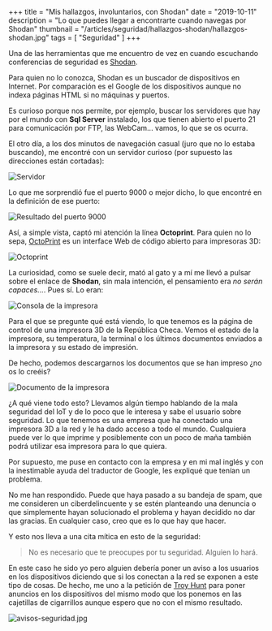 +++
title = "Mis hallazgos, involuntarios, con Shodan"
date = "2019-10-11"
description = "Lo que puedes llegar a encontrarte cuando navegas por Shodan"
thumbnail = "/articles/seguridad/hallazgos-shodan/hallazgos-shodan.jpg"
tags = [ "Seguridad" ]
+++

Una de las herramientas que me encuentro de vez en cuando escuchando conferencias de seguridad
es [Shodan](https://www.shodan.io/).
	
Para quien no lo conozca, Shodan es un buscador de dispositivos en Internet. Por comparación es el
Google de los dispositivos aunque no indexa páginas HTML si no máquinas y puertos.

Es curioso porque nos permite, por ejemplo, buscar los servidores que hay por el mundo con **Sql Server** 
instalado, los que tienen abierto el puerto 21 para comunicación por FTP, las WebCam... vamos, lo que
se os ocurra.
	
El otro día, a los dos minutos de navegación casual (juro que no lo estaba buscando), me encontré con un servidor 
curioso (por supuesto las direcciones están cortadas):

![Servidor](/blog/articles/seguridad/hallazgos-shodan/servidor.jpg "Servidor")
	
Lo que me sorprendió fue el puerto 9000 o mejor dicho, lo que encontré en la definición de ese puerto:

![Resultado del puerto 9000](/blog/articles/seguridad/hallazgos-shodan/puerto-9000.jpg "Resultado del puerto 9000")
	
Así, a simple vista, captó mi atención la línea **Octoprint**. Para quien no lo sepa, 
[OctoPrint](http://octoprint.org/) es un interface Web de código abierto para impresoras 3D:
	
![Octoprint](/blog/articles/seguridad/hallazgos-shodan/octopring.jpg "Octoprint")	
	
La curiosidad, como se suele decir, mató al gato y a mí me llevó a pulsar sobre el enlace de **Shodan**, sin mala intención,
el pensamiento era *no serán capaces...*. Pues sí. Lo eran:

![Consola de la impresora](/blog/articles/seguridad/hallazgos-shodan/impresora.jpg "Consola de la impresora")

Para el que se pregunte qué está viendo, lo que tenemos es la página de control de una impresora 3D de la República Checa.
Vemos el estado de la impresora, su temperatura, la terminal o los últimos documentos enviados a la impresora y su estado de impresión.
	
De hecho, podemos descargarnos los documentos que se han impreso ¿no os lo creéis? 

![Documento de la impresora](/blog/articles/seguridad/hallazgos-shodan/documento-impresion.jpg "Documento de la impresora")
	
¿A qué viene todo esto? Llevamos algún tiempo hablando de la mala seguridad del IoT y de lo poco que le interesa y sabe el usuario 
sobre seguridad. Lo que tenemos es una empresa que ha conectado una impresora 3D a la red y le ha dado acceso a todo el mundo.
Cualquiera puede ver lo que imprime y posiblemente con un poco de maña también podrá utilizar esa impresora para lo que quiera.
	
Por supuesto, me puse en contacto con la empresa y en mi mal inglés y con la inestimable ayuda del traductor de Google, 
les expliqué que tenían un problema. 
	
No me han respondido. Puede que haya pasado a su bandeja de spam, que me consideren un ciberdelincuente y se estén planteando una denuncia o
que simplemente hayan solucionado el problema y hayan decidido no dar las gracias. En cualquier caso, creo que es lo que hay que hacer.
	
Y esto nos lleva a una cita mítica en esto de la seguridad:

> No es necesario que te preocupes por tu seguridad. Alguien lo hará.

En este caso he sido yo pero alguien debería poner un aviso a los usuarios en los dispositivos diciendo que si los conectan a la red
se exponen a este tipo de cosas. De hecho, me uno a la petición de 
[Troy Hunt](https://www.troyhunt.com/what-would-it-look-like-if-we-put-warnings-on-iot-devices-like-we-do-cigarette-packets/)
para poner anuncios en los dispositivos del mismo modo que los ponemos en las cajetillas de cigarrillos aunque espero
que no con el mismo resultado.

![avisos-seguridad.jpg](/blog/articles/seguridad/hallazgos-shodan/avisos-seguridad.jpg "avisos-seguridad.jpg")